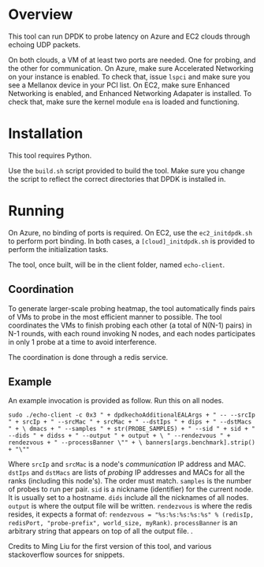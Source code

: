 # Overview

This tool can run DPDK to probe latency on Azure and EC2 clouds through echoing UDP packets.

On both clouds, a VM of at least two ports are needed. One for probing, and the other for communication.
On Azure, make sure Accelerated Networking on your instance is enabled. To check that, issue `lspci` and make sure you see a Mellanox device in your PCI list.
On EC2, make sure Enhanced Networking is enabled, and Enhanced Networking Adapater is installed. To check that, make sure the kernel module `ena` is loaded and functioning.

# Installation

This tool requires Python.

Use the `build.sh` script provided to build the tool. Make sure you change the script to reflect the correct directories that DPDK is installed in.

# Running

On Azure, no binding of ports is required.
On EC2, use the `ec2_initdpdk.sh` to perform port binding.
In both cases, a `[cloud]_initdpdk.sh` is provided to perform the initialization tasks.

The tool, once built, will be in the client folder, named `echo-client`.

## Coordination 

To generate larger-scale probing heatmap, the tool automatically finds pairs of VMs to probe in the most efficient manner to possible. The tool coordinates the VMs to finish probing each other (a total of N(N-1) pairs) in N-1 rounds, with each round invoking N nodes, and each nodes participates in only 1 probe at a time to avoid interference.

The coordination is done through a redis service. 

## Example

An example invocation is provided as follow. Run this on all nodes.

`sudo ./echo-client -c 0x3 " + dpdkechoAdditionalEALArgs + " -- --srcIp " + srcIp + " --srcMac " + srcMac + " --dstIps " + dips + " --dstMacs " + \
        dmacs + " --samples " + str(PROBE_SAMPLES) + " --sid " + sid + " --dids " + didss + " --output " + output + \
        " --rendezvous " + rendezvous + " --processBanner \"" + \
        banners[args.benchmark].strip() + "\""`
        
Where `srcIp` and `srcMac` is a node's *communication* IP address and MAC.  `dstIps` and `dstMacs` are lists of *probing* IP addresses and MACs for all the ranks (including this node's). The order must match. `samples` is the number of probes to run per pair. `sid` is a nickname (identifier) for the current node. It is usually set to a hostname. `dids` include all the nicknames of all nodes. `output` is where the output file will be written. `rendezvous` is where the redis resides, it expects a format of: `rendezvous = "%s:%s:%s:%s:%s" % (redisIp, redisPort, "probe-prefix", world_size, myRank)`. `processBanner` is an arbitrary string that appears on top of all the output file.
.

Credits to Ming Liu for the first version of this tool, and various stackoverflow sources for snippets.
